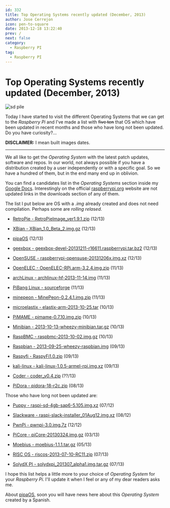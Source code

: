 ```yaml
---
id: 332
title: Top Operating Systems recently updated (December, 2013)
author: Jose Cerrejon
icon: pen-to-square
date: 2013-12-18 13:22:40
prev: /
next: false
category:
  - Raspberry PI
tag:
  - Raspberry PI
---
```


# Top Operating Systems recently updated (December, 2013)

![sd pile](/images/sd%20pile.png)

Today I have started to visit the different Operating Systems that we can get to the *Raspberry Pi* and I've made a list with ~~five ten~~ that OS which have been updated in recent months and those who have long not been updated. Do you have curiosity?...

**DISCLAIMER:** I mean built images dates.

- - -
We all like to get the *Operating System* with the latest patch updates, software and repos. In our world, not always possible if you have a distribution created by a user independently or with a specific goal. So we have a hundred of them, but in the end many end up in oblivion.

You  can find a candidates list in the *Operating Systems* section inside my [Google Docs](http://goo.gl/Iwhbq). Interestingly on the official [raspberrypi.org](http://www.raspberrypi.org/downloads) website are not updated links in the downloads section of any of them.

The list I put below are OS with a *.img* already created and does not need compilation. Perhaps some are *rolling relased*.

* [RetroPie - RetroPieImage_ver1.9.1.zip](http://blog.petrockblock.com/?wpdmdl=17) (12/13)

* [XBian - XBian_1.0_Beta_2.img.gz](http://sourceforge.net/projects/xbian/files/release/XBian_1.0_Beta_2.img.gz/download) (12/13)

* [pipaOS](http://pipaos.mitako.eu) (12/13)

* [geexbox - geexbox-devel-20131211-r16611.raspberrypi.tar.bz2](http://download.geexbox.org/snapshots/geexbox-xbmc-bcm2708-raspberrypi/latest/binaries.raspberrypi/geexbox-devel-20131211-r16611.raspberrypi.tar.bz2) (12/13)

* [OpenSUSE - raspberrypi-opensuse-20131206x.img.xz](http://www.zq1.de/~bernhard/linux/opensuse/raspberrypi-opensuse-20131206x.img.xz) (12/13)

* [OpenELEC - OpenELEC-RPi.arm-3.2.4.img.zip](http://resources.pichimney.com/OpenELEC/official_images/OpenELEC-RPi.arm-3.2.4.img.zip) (11/13)

* [archLinux - archlinux-hf-2013-11-14.img](http://archlinuxarm.org/os/ArchLinuxARM-rpi-latest.zip) (11/13)

* [PiBang Linux - sourceforge](http://sourceforge.net/projects/pibang/files/?source=navbar) (11/13)

* [minepeon - MinePeon-0.2.4.1.img.zip](http://sourceforge.net/projects/minepeon/files/release/MinePeon-0.2.4.1.img.zip/download) (11/13)

* [microelastix - elastix-arm-2013-10-25.tar](http://sourceforge.net/projects/elastix/files/elastix-arm-2013-10-25.tar/download) (10/13)

* [PiMAME - pimame-0.7.10.img.zip](http://sourceforge.net/projects/pimame/files/pimame-0.7.10.img.zip/download) (10/13)

* [Minibian - 2013-10-13-wheezy-minibian.tar.gz](http://minibianpi.wordpress.com) (10/13)

* [RaspBMC - raspbmc-2013-10-02.img.gz]() (10/13)

* [Raspbian - 2013-09-25-wheezy-raspbian.img](http://downloads.raspberrypi.org/raspbian_latest) (09/13)

* [Raspyfi - RaspyFi1.0.zip](http://sourceforge.net/projects/raspyfi/files/1.0/RaspyFi1.0.zip/download) (09/13)

* [kali-linux - kali-linux-1.0.5-armel-rpi.img.xz](http://cdimage.kali.org/kali-images/kali-1.0.5/kali-linux-1.0.5-armel-rpi.img.xz) (09/13)

* [Coder - coder_v0.4.zip](http://storage.googleapis.com/coder-images/coder_v0.4.zip) (??/13)

* [PiDora - pidora-18-r2c.zip](http://downloads.raspberrypi.org/pidora_latest) (08/13)

Those who have long not been updated are:

* [Puppy - raspi-sd-4gb-sap6-5.105.img.xz](http://distro.ibiblio.org/quirky/arm/test/raspi-sap6-5.105-alpha4/raspi-sd-4gb-sap6-5.105.img.xz) (07/12)

* [Slackware - raspi-slack-installer_01Aug12.img.xz](http://www.daves-collective.co.uk/raspi/images/raspi-slack-installer_01Aug12.img.xz) (08/12)

* [PwnPi - pwnpi-3.0.img.7z](http://sourceforge.net/projects/pwnpi/files/pwnpi-3.0.img.7z/download) (12/12)

* [PiCore - piCore-20130324.img.gz](http://distro.ibiblio.org/tinycorelinux/4.x/armv6/piCore-20130324.img.gz) (03/13)

* [Moebius - moebius-1.1.1.tar.gz](http://sourceforge.net/projects/moebiuslinux/files/raspberry.stable/moebius-1.1.1.tar.gz/download) (05/13)

* [RISC OS - riscos-2013-07-10-RC11.zip](http://downloads.raspberrypi.org/riscos_latest) (07/13)

* [SolydX PI - solydxpi_201307_alpha1.img.tar.gz](http://downloads.solydxk.com/dev/solydxpi_201307_alpha1.img.tar.gz) (07/13) 

I hope this list helps a little more to your choice of *Operating System*  for your *Raspberry Pi*. I'll update it when I feel or any of my dear readers asks me.

About [pipaOS](http://pipaos.mitako.eu), soon you will have news here about this *Operating System* created by a Spanish.